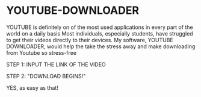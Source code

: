 # YOUTUBE-DOWNLOADER
YOUTUBE is definitely on of the most used applications in every part of the world on a daily basis
Most individuals, especially students, have struggled to get their videos directly to their devices.
My software, YOUTUBE DOWNLOADER, would help the take the stress away and make downloading from Youtube so stress-free


STEP 1: INPUT THE LINK OF THE VIDEO

STEP 2: "DOWNLOAD BEGINS!"



YES, as easy as that!
